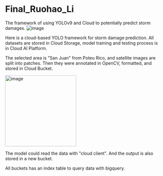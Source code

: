 # Final_Ruohao_Li

The framework of using YOLOv9 and Cloud to potentially predict storm damages.
![image](https://github.com/ruohaoli/Final_Ruohao_Li/assets/151061808/d7d256fe-4007-4f34-bcd2-f0bdb63aa5c1)

Here is a cloud-based YOLO framework for storm damage prediction. All datasets are stored in Cloud Storage, model training and testing process is in Cloud AI Platform.

The selected area is "San Juan" from Poteu Rico, and satellite images are split into patches. Then they were annotated in OpenCV, formatted, and stored in Cloud Bucket.

<img width="229" alt="image" src="https://github.com/ruohaoli/Final_Ruohao_Li/assets/151061808/1cffaeb1-93b3-44f4-9b55-ba4222350372">

The model could read the data with "cloud client". And the output is also stored in a new bucket.

All buckets has an index table to query data with bigquery.
